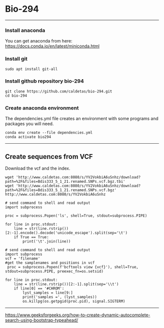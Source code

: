 # Bio-294
---
### Install anaconda
You can get anaconda from here:   
https://docs.conda.io/en/latest/miniconda.html   
### Install git

```
sudo apt install git-all
```
### Install github repository bio-294

```
git clone https://github.com/caldetas/bio-294.git   
cd bio-294
```

   
### Create anaconda environment
The dependencies.yml file creates an environment with some programs and packages you will need.
```
conda env create --file dependencies.yml
conda activate bio294
```
   
      
      

---
## Create sequences from VCF
Download the vcf and the index.
```
wget 'http://www.caldetas.com:8080/s/YV2VokbiA6uSnhz/download?path=%2F&files=Bdis333_5_1_21.renamed.SNPs.vcf.bgz.tbi'
wget 'http://www.caldetas.com:8080/s/YV2VokbiA6uSnhz/download?path=%2F&files=Bdis333_5_1_21.renamed.SNPs.vcf.bgz'
http://www.caldetas.com:8080/s/YV2VokbiA6uSnhz
```
``` 
# send command to shell and read output
import subprocess

proc = subprocess.Popen('ls', shell=True, stdout=subprocess.PIPE)

for line in proc.stdout:
    line = str(line.rstrip())[2:-1].encode().decode('unicode_escape').split(sep='\t')
    if True == True:
        print('\t'.join(line))
```
``` 
# send command to shell and read output
import subprocess
vcf = 'filename'
#get the samplenames and positions in vcf
 proc = subprocess.Popen(f'bcftools view {vcf}'), shell=True, stdout=subprocess.PIPE, preexec_fn=os.setsid)
        
for line in proc.stdout:
    line = str(line.rstrip())[2:-1].split(sep='\\t')
    if line[0] == '#CHROM':
        lyst_samples = line[9:]
        print('samples =', (lyst_samples))
        os.killpg(os.getpgid(proc.pid), signal.SIGTERM)

```
---
https://www.geeksforgeeks.org/how-to-create-dynamic-autocomplete-search-using-bootstrap-typeahead/
